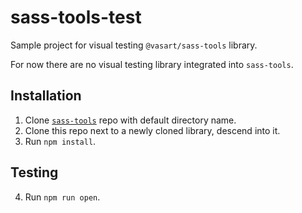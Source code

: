 # sass-tools-test
Sample project for visual testing `@vasart/sass-tools` library.

For now there are no visual testing library integrated into `sass-tools`.

## Installation

1. Clone [`sass-tools`](https://github.com/vasartam/sass-tools) repo with default directory name.
2. Clone this repo next to a newly cloned library, descend into it.
3. Run `npm install`.

## Testing
4. Run `npm run open`.

